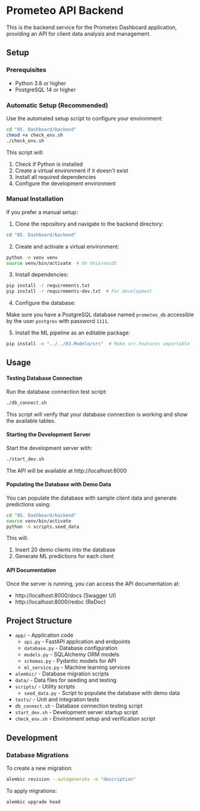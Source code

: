 # Prometeo API Backend

This is the backend service for the Prometeo Dashboard application, providing an API for client data analysis and management.

## Setup

### Prerequisites

- Python 3.8 or higher
- PostgreSQL 14 or higher

### Automatic Setup (Recommended)

Use the automated setup script to configure your environment:

```bash
cd "05. Dashboard/backend"
chmod +x check_env.sh
./check_env.sh
```

This script will:
1. Check if Python is installed
2. Create a virtual environment if it doesn't exist
3. Install all required dependencies
4. Configure the development environment

### Manual Installation

If you prefer a manual setup:

1. Clone the repository and navigate to the backend directory:

```bash
cd "05. Dashboard/backend"
```

2. Create and activate a virtual environment:

```bash
python -m venv venv
source venv/bin/activate  # On Unix/macOS
```

3. Install dependencies:

```bash
pip install -r requirements.txt
pip install -r requirements-dev.txt  # For development
```

4. Configure the database:

Make sure you have a PostgreSQL database named `prometeo_db` accessible by the user `postgres` with password `1111`.

5. Install the ML pipeline as an editable package:

```bash
pip install -e "../../03.Modelo/src"  # Make src.features importable
```

## Usage

#### Testing Database Connection

Run the database connection test script:

```bash
./db_connect.sh
```

This script will verify that your database connection is working and show the available tables.

#### Starting the Development Server

Start the development server with:

```bash
./start_dev.sh
```

The API will be available at http://localhost:8000

#### Populating the Database with Demo Data

You can populate the database with sample client data and generate predictions using:

```bash
cd "05. Dashboard/backend"
source venv/bin/activate
python -m scripts.seed_data
```

This will:
1. Insert 20 demo clients into the database
2. Generate ML predictions for each client

#### API Documentation

Once the server is running, you can access the API documentation at:
- http://localhost:8000/docs (Swagger UI)
- http://localhost:8000/redoc (ReDoc)

## Project Structure

- `app/` - Application code
  - `api.py` - FastAPI application and endpoints
  - `database.py` - Database configuration
  - `models.py` - SQLAlchemy ORM models
  - `schemas.py` - Pydantic models for API
  - `ml_service.py` - Machine learning services
- `alembic/` - Database migration scripts
- `data/` - Data files for seeding and testing
- `scripts/` - Utility scripts
  - `seed_data.py` - Script to populate the database with demo data
- `tests/` - Unit and integration tests
- `db_connect.sh` - Database connection testing script
- `start_dev.sh` - Development server startup script
- `check_env.sh` - Environment setup and verification script

## Development

### Database Migrations

To create a new migration:

```bash
alembic revision --autogenerate -m "description"
```

To apply migrations:

```bash
alembic upgrade head
``` 
